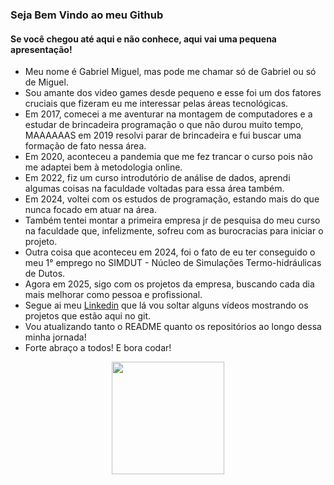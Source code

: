 <h3>Seja Bem Vindo ao meu Github</h3>
<h4>Se você chegou até aqui e não conhece, aqui vai uma pequena apresentação!</h4>

- Meu nome é Gabriel Miguel, mas pode me chamar só de Gabriel ou só de Miguel.
- Sou amante dos video games desde pequeno e esse foi um dos fatores cruciais que fizeram eu me interessar pelas áreas tecnológicas.
- Em 2017, comecei a me aventurar na montagem de computadores e a estudar de brincadeira programação o que não durou muito tempo, MAAAAAAS em 2019 resolvi parar de brincadeira e fui buscar uma formação de fato nessa área.
- Em 2020, aconteceu a pandemia que me fez trancar o curso pois não me adaptei bem à metodologia online.
- Em 2022, fiz um curso introdutório de análise de dados, aprendi algumas coisas na faculdade voltadas para essa área também.
- Em 2024, voltei com os estudos de programação, estando mais do que nunca focado em atuar na área.
- Também tentei montar a primeira empresa jr de pesquisa do meu curso na faculdade que, infelizmente, sofreu com as burocracias para iniciar o projeto.
- Outra coisa que aconteceu em 2024, foi o fato de eu ter conseguido o meu 1° emprego no SIMDUT - Núcleo de Simulações Termo-hidráulicas de Dutos.
- Agora em 2025, sigo com os projetos da empresa, buscando cada dia mais melhorar como pessoa e profissional.
- Segue ai meu <a href="https://www.linkedin.com/in/gabriel-miguel-97320b184/">Linkedin</a> que lá vou soltar alguns vídeos mostrando os projetos que estão aqui no git.
- Vou atualizando tanto o README quanto os repositórios ao longo dessa minha jornada!
- Forte abraço a todos! E bora codar!
<div align="center">
  <a href="https://github.com/rwsleal">
  <img height="180em" src="https://github-readme-stats.vercel.app/api?username=gmiguel99&show_icons=true&theme=dracula&include_all_commits=true&count_private=true"/>
</div>
